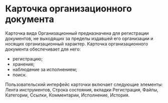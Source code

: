 # Карточка организационного документа

Карточка вида Организационный предназначена для регистрации документов, не выходящих за пределы издавшей его организации и носящих организационный характер. Карточка организационного документа обеспечивает для него:

- регистрацию;
- хранение;
- наблюдение за исполнением;
- поиск.

Пользовательский интерфейс карточки включает следующие элементы: Лента инструментов, Строка состояния, вкладки Регистрация, Файлы, Категории, Ссылки, Комментарии, Исполнение, История.